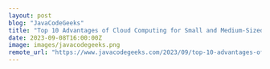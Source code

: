 ```yaml
---
layout: post
blog: "JavaCodeGeeks"
title: "Top 10 Advantages of Cloud Computing for Small and Medium-Sized Businesses"
date: 2023-09-08T16:00:00Z
image: images/javacodegeeks.png
remote_url: "https://www.javacodegeeks.com/2023/09/top-10-advantages-of-cloud-computing-for-small-and-medium-sized-businesses.html"
---
```

